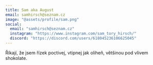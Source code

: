```yaml
---
title: Sam aka August
email: samhirsch@seznam.cz
image: "@assets/profile/sam.png"
social:
  email: "samhirsch@seznam.cz"
  instagram: "https://www.instagram.com/sam_tory_hirsch/"
  discord: "https://discord.com/users/618045236106625045"
---
```

Říkají, že jsem řízek poctivej, vtipnej jak oliheň, většinou  pod vlivem shokolate.
